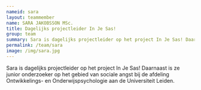 ```yaml
---
nameid: sara
layout: teammember
name: SARA JAKOBSSON MSc.
title: Dagelijks projectleider In Je Sas!
group: team
summary: Sara is dagelijks projectleider op het project In Je Sas! Daarnaast is ze junior onderzoeker op het gebied van sociale angst bij de afdeling Ontwikkelings- en Onderwijspsychologie aan de Universiteit Leiden.
permalink: /team/sara
image: /img/sara.jpg
---
```


Sara is dagelijks projectleider op het project In Je Sas! Daarnaast is ze junior onderzoeker op het gebied van sociale angst bij de afdeling Ontwikkelings- en Onderwijspsychologie aan de Universiteit Leiden.
